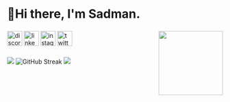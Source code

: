 <h1 align="left">👋Hi there, I'm Sadman.</h1>

###

<img align="right" height="150" src="./logo.png"  />

###

<div align="left">
  <a href="https://github.com/gitlimes/discord-md-badge"><img src="https://dcbadge.limes.pink/api/shield/340115550208262145" height="35" alt="discord logo" /></a>
  <a href="https://www.linkedin.com/in/sadmantariq/"><img src="https://img.shields.io/static/v1?message=Sadman Tariq&logo=linkedin&label=&color=0077B5&logoColor=white&labelColor=&style=for-the-badge" height="35" alt="linkedin logo" /></a>
  <a href="https://www.instagram.com/sadmantariq_/"><img src="https://img.shields.io/static/v1?message=sadmantariq_&logo=instagram&label=&color=E4405F&logoColor=white&labelColor=&style=for-the-badge" height="35" alt="instagram logo" /></a>
  <a href="https://twitter.com/sadmantariq"><img src="https://img.shields.io/static/v1?message=SadmanTariq&logo=twitter&label=&color=1DA1F2&logoColor=white&labelColor=&style=for-the-badge" height="35" alt="twitter logo" /></a>
</div>

###

<div>
  <img src="https://github-readme-stats-iota-eight-84.vercel.app/api?username=sadmantariq&show_icons=true&theme=gruvbox&hide_rank=true&show_icons=true&include_all_commits=true" />
  <img src="http://github-readme-streak-stats.herokuapp.com?user=sadmantariq&theme=gruvbox" alt="GitHub Streak" />
  <img src="https://github-readme-stats-iota-eight-84.vercel.app/api/top-langs/?hide=cython,css&username=sadmantariq&size_weight=0.5&count_weight=0.5&exclude_repo=github-readme-stats&layout=donut&theme=gruvbox" />
</div>

